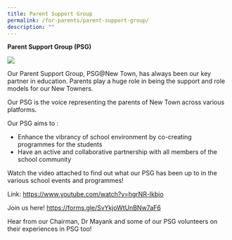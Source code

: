 ```yaml
---
title: Parent Support Group
permalink: /for-parents/parent-support-group/
description: ""
---
```


**Parent Support Group (PSG)**

**![](https://lh6.googleusercontent.com/prgOOVBg9Gs_Q-JVOVgAW4JJ975pVSbnJRRhwTtXUAe8_caVmSjsomFyxbJo-G2xCd81l9Ve0Dj8yQmqmKBkr2djXIeQATe8C5kTjm5HMwaw4D4_4PLxQOZ_2yjD4jBt4mldNxQG0Z2jZYFf4p8Em6NnqiS67FiCe56PNqhbZhIorA06s5YvnwjXeHPPHQ)**

Our Parent Support Group, PSG@New Town, has always been our key partner in education. Parents play a huge role in being the support and role models for our New Towners.

Our PSG is the voice representing the parents of New Town across various platforms. 

Our PSG aims to :
* Enhance the vibrancy of school environment by co-creating programmes for the students
* Have an active and collaborative partnership with all members of the school community

Watch the video attached to find out what our PSG has been up to in the various school events and programmes! 

Link: https://www.youtube.com/watch?v=hgrNR-lkbjo

Join us here! https://forms.gle/SvYkjoWtUnBNw7aF6

Hear from our Chairman, Dr Mayank and some of our PSG volunteers on their experiences in PSG too!


